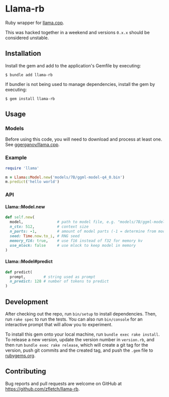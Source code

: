 # Llama-rb

Ruby wrapper for
[llama.cpp](https://github.com/ggerganov/llama.cpp).

This was hacked together in a weekend and versions `0.x.x` should be considered unstable. 

## Installation

Install the gem and add to the application's Gemfile by executing:

```
$ bundle add llama-rb
```

If bundler is not being used to manage dependencies, install the gem by executing:

```
$ gem install llama-rb
```

## Usage

### Models

Before using this code, you will need to download and process at least one. See
[ggerganov/llama.cpp](https://github.com/ggerganov/llama.cpp#obtaining-and-verifying-the-facebook-llama-original-model-and-stanford-alpaca-model-data).

### Example

```ruby
require 'llama'

m = Llama::Model.new('models/7B/ggml-model-q4_0.bin')
m.predict('hello world')
```

### API

#### Llama::Model.new

```ruby
def self.new(
  model,               # path to model file, e.g. "models/7B/ggml-model-q4_0.bin"
  n_ctx: 512,          # context size
  n_parts: -1,         # amount of model parts (-1 = determine from model dimensions)
  seed: Time.now.to_i, # RNG seed
  memory_f16: true,    # use f16 instead of f32 for memory kv
  use_mlock: false     # use mlock to keep model in memory
)
```

#### Llama::Model#predict

```ruby
def predict(
  prompt,        # string used as prompt
  n_predict: 128 # number of tokens to predict
)
```

## Development

After checking out the repo, run `bin/setup` to install dependencies.
Then, run `rake spec` to run the tests.
You can also run `bin/console` for an interactive prompt that will allow you to experiment.

To install this gem onto your local machine, run `bundle exec rake install`.
To release a new version, update the version number in `version.rb`, and then run
`bundle exec rake release`, which will create a git tag for the version, push git
commits and the created tag, and push the `.gem` file to [rubygems.org](https://rubygems.org).

## Contributing

Bug reports and pull requests are welcome on GitHub at https://github.com/zfletch/llama-rb.

